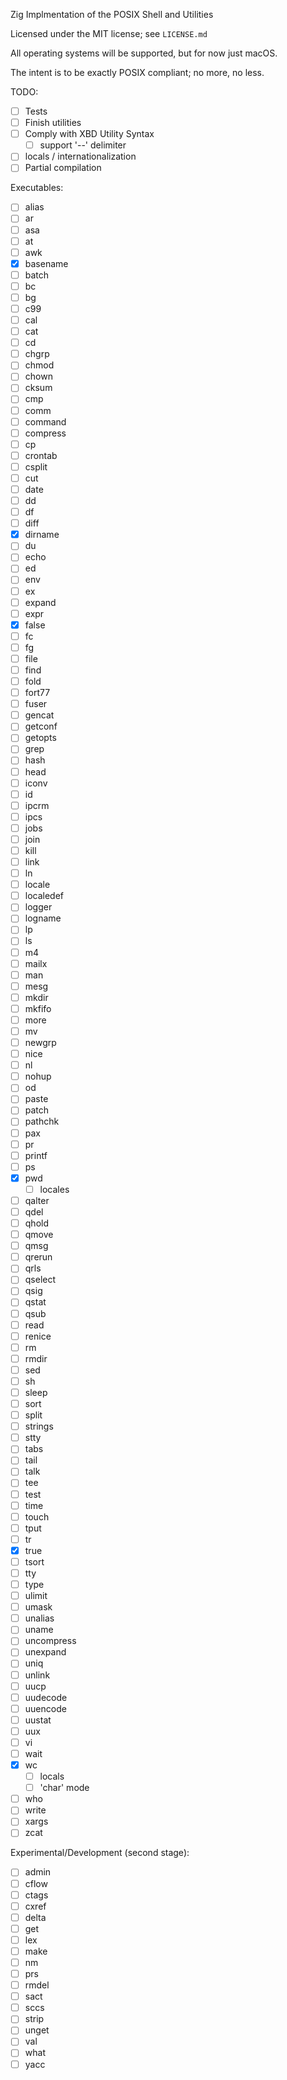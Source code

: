 Zig Implmentation of the POSIX Shell and Utilities

Licensed under the MIT license; see `LICENSE.md`

All operating systems will be supported, but for now just macOS.

The intent is to be exactly POSIX compliant; no more, no less.

TODO:
- [ ] Tests
- [ ] Finish utilities
- [ ] Comply with XBD Utility Syntax
    - [ ] support '--' delimiter
- [ ] locals / internationalization
- [ ] Partial compilation

Executables:
- [ ] alias
- [ ] ar
- [ ] asa
- [ ] at
- [ ] awk
- [x] basename
- [ ] batch
- [ ] bc
- [ ] bg
- [ ] c99
- [ ] cal
- [ ] cat
- [ ] cd
- [ ] chgrp
- [ ] chmod
- [ ] chown
- [ ] cksum
- [ ] cmp
- [ ] comm
- [ ] command
- [ ] compress
- [ ] cp
- [ ] crontab
- [ ] csplit
- [ ] cut
- [ ] date
- [ ] dd
- [ ] df
- [ ] diff
- [x] dirname
- [ ] du
- [ ] echo
- [ ] ed
- [ ] env
- [ ] ex
- [ ] expand
- [ ] expr
- [x] false
- [ ] fc
- [ ] fg
- [ ] file
- [ ] find
- [ ] fold
- [ ] fort77
- [ ] fuser
- [ ] gencat
- [ ] getconf
- [ ] getopts
- [ ] grep
- [ ] hash
- [ ] head
- [ ] iconv
- [ ] id
- [ ] ipcrm
- [ ] ipcs
- [ ] jobs
- [ ] join
- [ ] kill
- [ ] link
- [ ] ln
- [ ] locale
- [ ] localedef
- [ ] logger
- [ ] logname
- [ ] lp
- [ ] ls
- [ ] m4
- [ ] mailx
- [ ] man
- [ ] mesg
- [ ] mkdir
- [ ] mkfifo
- [ ] more
- [ ] mv
- [ ] newgrp
- [ ] nice
- [ ] nl
- [ ] nohup
- [ ] od
- [ ] paste
- [ ] patch
- [ ] pathchk
- [ ] pax
- [ ] pr
- [ ] printf
- [ ] ps
- [x] pwd
    - [ ] locales
- [ ] qalter
- [ ] qdel
- [ ] qhold
- [ ] qmove
- [ ] qmsg
- [ ] qrerun
- [ ] qrls
- [ ] qselect
- [ ] qsig
- [ ] qstat
- [ ] qsub
- [ ] read
- [ ] renice
- [ ] rm
- [ ] rmdir
- [ ] sed
- [ ] sh
- [ ] sleep
- [ ] sort
- [ ] split
- [ ] strings
- [ ] stty
- [ ] tabs
- [ ] tail
- [ ] talk
- [ ] tee
- [ ] test
- [ ] time
- [ ] touch
- [ ] tput
- [ ] tr
- [x] true
- [ ] tsort
- [ ] tty
- [ ] type
- [ ] ulimit
- [ ] umask
- [ ] unalias
- [ ] uname
- [ ] uncompress
- [ ] unexpand
- [ ] uniq
- [ ] unlink
- [ ] uucp
- [ ] uudecode
- [ ] uuencode
- [ ] uustat
- [ ] uux
- [ ] vi
- [ ] wait
- [x] wc
    - [ ] locals
    - [ ] 'char' mode
- [ ] who
- [ ] write
- [ ] xargs
- [ ] zcat

Experimental/Development (second stage):
- [ ] admin
- [ ] cflow
- [ ] ctags
- [ ] cxref
- [ ] delta
- [ ] get
- [ ] lex
- [ ] make
- [ ] nm
- [ ] prs
- [ ] rmdel
- [ ] sact
- [ ] sccs
- [ ] strip
- [ ] unget
- [ ] val
- [ ] what
- [ ] yacc
